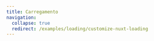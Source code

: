 ```yaml
---
title: Carregamento
navigation:
  collapse: true
  redirect: /examples/loading/customize-nuxt-loading
---
```

